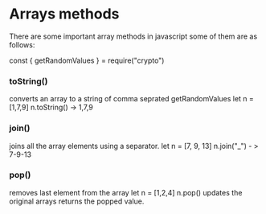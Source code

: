# Arrays methods 

There are some important array methods in javascript some of them are as follows:

const { getRandomValues } = require("crypto")

### toString()

converts an array to a string of comma seprated getRandomValues
let n = [1,7,9]
    n.toString() -> 1,7,9

### join() 

joins all the array elements using a separator.
  let n = [7, 9, 13]
n.join("_") - > 7-9-13

### pop() 

removes last element from the array
let n = [1,2,4]
    n.pop() 
updates the original arrays returns the popped value.

